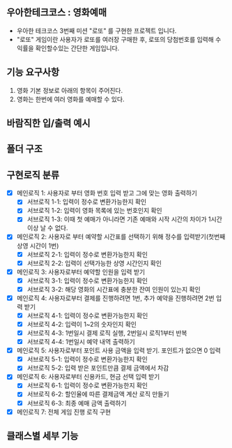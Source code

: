 ## 우아한테크코스 : 영화예매
- 우아한 테크코스 3번째 미션 "로또" 를 구현한 프로젝트 입니다.
- "로또" 게임이란 사용자가 로또를 여러장 구매한 후, 로또의 당첨번호를 입력해 수익률을 확인할수있는 간단한 게임입니다.

## 기능 요구사항
1. 영화 기본 정보로 아래의 항목이 주어진다.
2. 영화는 한번에 여러 영화를 예매할 수 있다.

## 바람직한 입/출력 예시

## 폴더 구조

## 구현로직 분류
- [x] 메인로직 1: 사용자로 부터 영화 번호 입력 받고 그에 맞는 영화 출력하기
    - [x] 서브로직 1-1: 입력이 정수로 변환가능한지 확인
    - [x] 서브로직 1-2: 입력이 영화 목록에 있는 번호인지 확인
    - [x] 서브로직 1-3: 이때 첫 예매가 아니라면 기존 예매와 시작 시간의 차이가 1시간 이상 날 수 없다.
- [x] 메인로직 2: 사용자로 부터 예약할 시간표를 선택하기 위해 정수를 입력받기(첫번째 상영 시간이 1번)
    - [x] 서브로직 2-1: 입력이 정수로 변환가능한지 확인
    - [x] 서브로직 2-2: 입력이 선택가능한 상영 시간인지 확인
- [x] 메인로직 3: 사용자로부터 예약할 인원을 입력 받기
    - [x] 서브로직 3-1: 입력이 정수로 변환가능한지 확인
    - [x] 서브로직 3-2: 해당 영화의 시간표에 충분한 잔여 인원이 있는지 확인
- [x] 메인로직 4: 사용자로부터 결제를 진행하려면 1번, 추가 예약을 진행하려면 2번 입력 받기
    - [x] 서브로직 4-1: 입력이 정수로 변환가능한지 확인
    - [x] 서브로직 4-2: 입력이 1~2의 숫자인지 확인
    - [x] 서브로직 4-3: 1번일시 결제 로직 실행, 2번일시 로직1부터 반복
    - [x] 서브로직 4-4: 1번일시 예약 내역 출력하기
- [x] 메인로직 5: 사용자로부터 포인트 사용 금액을 입력 받기. 포인트가 없으면 0 입력
    - [x] 서브로직 5-1: 입력이 정수로 변환가능한지 확인
    - [x] 서브로직 5-2: 입력 받은 포인트만큼 결제 금액에서 차감
- [x] 메인로직 6: 사용자로부터 신용카드, 현금 선택 입력 받기
    - [x] 서브로직 6-1: 입력이 정수로 변환가능한지 확인
    - [x] 서브로직 6-2: 할인율에 따른 결제금액 계산 로직 만들기
    - [x] 서브로직 6-3: 최종 예매 금액 출력하기
- [x] 메인로직 7: 전체 게임 진행 로직 구현

## 클래스별 세부 기능
